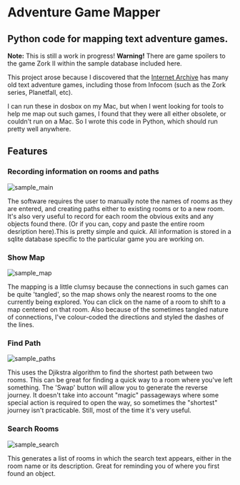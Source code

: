 # Adventure Game Mapper
## Python code for mapping text adventure games.

**Note:** This is still a work in progress! **Warning!** There are game spoilers to the game Zork II within the sample database included here.

This project arose because I discovered that the [Internet Archive](archive.org) has many old text adventure games, including those from Infocom (such as the Zork series, Planetfall, etc).

I can run these in dosbox on my Mac, but when I went looking for tools to help me map out such games, I found that they were all either obsolete, or couldn't run on a Mac. So I wrote this code in Python, which should run pretty well anywhere.

## Features
### Recording information on rooms and paths

![sample_main](https://user-images.githubusercontent.com/7020970/171783409-5a833a2c-d26d-4022-943b-09abfe3780fb.jpg)

The software requires the user to manually note the names of rooms as they are entered, and creating paths either to existing rooms or to a new room. It's also very useful to record for each room the obvious exits and any objects found there. (Or if you can, copy and paste the entire room desription here).This is pretty simple and quick. All information is stored in a sqlite database specific to the particular game you are working on.

### Show Map

![sample_map](https://user-images.githubusercontent.com/7020970/171783322-8fe929ac-8be5-4ee6-9c97-695ce308a391.jpg)

The mapping is a little clumsy because the connections in such games can be quite 'tangled', so the map shows only the nearest rooms to the one currently being explored. You can click on the name of a room to shift to a map centered on that room. Also because of the sometimes tangled nature of connections, I've colour-coded the directions and styled the dashes of the lines.

### Find Path

![sample_paths](https://user-images.githubusercontent.com/7020970/171783444-077083f9-e2e4-47b1-9341-cc4a77fe97e5.jpg)

This uses the Djikstra algorithm to find the shortest path between two rooms. This can be great for finding a quick way to a room where you've left something. The 'Swap' button will allow you to generate the reverse journey. It doesn't take into account "magic" passageways where some special action is required to open the way, so sometimes the "shortest" journey isn't practicable. Still, most of the time it's very useful.

### Search Rooms

![sample_search](https://user-images.githubusercontent.com/7020970/171783559-c7d6aaa8-2c6c-4c76-a4a0-b611c1227af4.jpg)

This generates a list of rooms in which the search text appears, either in the room name or its description. Great for reminding you of where you first found an object.


